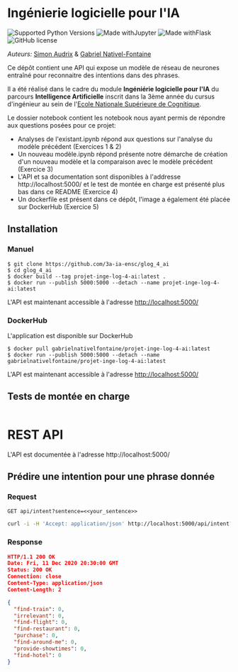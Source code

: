 # Ingénierie logicielle pour l'IA

![Supported Python Versions](https://img.shields.io/badge/Python->=3.8-blue.svg?logo=python&logoColor=white) ![Made withJupyter](https://img.shields.io/badge/Jupyter-6.1.5-orange.svg?logo=jupyter&logoColor=white) ![Made withFlask](https://img.shields.io/badge/Flask-1.1.2-red.svg?logo=flask&logoColor=white) ![GitHub license](https://img.shields.io/badge/License-DTFW-green.svg?logo=GitHub%20Sponsors&logoColor=white)    

_Auteurs:_ [Simon Audrix](mailto:saudrix@ensc.fr) & [Gabriel Nativel-Fontaine](mailto:gnativ910e@ensc.fr)

Ce dépôt contient une API qui expose un modèle de réseau de neurones entraîné pour reconnaitre des intentions dans des phrases.

Il a été réalisé dans le cadre du module **Ingéniérie logicielle pour l'IA** du parcours **Intelligence Artificielle** inscrit dans la 3ème année du cursus d'ingénieur au sein de l'[Ecole Nationale Supérieure de Cognitique](http://www.ensc.fr).

Le dossier notebook contient les notebook nous ayant permis de répondre aux questions posées pour ce projet:

- Analyses de l'existant.ipynb répond aux questions sur l'analyse du modèle précédent (Exercices 1 & 2)
- Un nouveau modèle.ipynb répond présente notre démarche de création d'un nouveau modèle et la comparaison avec le modèle précédent (Exercice 3)
- L'API et sa documentation sont disponibles à l'addresse http://localhost:5000/ et le test de montée en charge est présenté plus bas dans ce README (Exercice 4)
- Un dockerfile est présent dans ce dépôt, l'image a également été placée sur DockerHub (Exercice 5)

## Installation

### Manuel

```shell
$ git clone https://github.com/3a-ia-ensc/glog_4_ai 
$ cd glog_4_ai 
$ docker build --tag projet-inge-log-4-ai:latest .
$ docker run --publish 5000:5000 --detach --name projet-inge-log-4-ai:latest 
```

L'API est maintenant accessible à l'adresse [http://localhost:5000/]( http://localhost:5000/)

### DockerHub

L'application est disponible sur DockerHub

```shell
$ docker pull gabrielnativelfontaine/projet-inge-log-4-ai:latest
$ docker run --publish 5000:5000 --detach --name gabrielnativelfontaine/projet-inge-log-4-ai:latest
```

L'API est maintenant accessible à l'adresse [http://localhost:5000/]( http://localhost:5000/)

## Tests de montée en charge

```shell

```

# REST API

L'API est documentée à l'adresse http://localhost:5000/

## Prédire une intention pour une phrase donnée

### Request

`GET api/intent?sentence=<<your_sentence>>`

```bash
curl -i -H 'Accept: application/json' http://localhost:5000/api/intent?sentence=<<your_sentence>>`
```

### Response

```json
HTTP/1.1 200 OK
Date: Fri, 11 Dec 2020 20:30:00 GMT
Status: 200 OK
Connection: close
Content-Type: application/json
Content-Length: 2

{
  "find-train": 0,
  "irrelevant": 0,
  "find-flight": 0,
  "find-restaurant": 0,
  "purchase": 0,
  "find-around-me": 0,
  "provide-showtimes": 0,
  "find-hotel": 0
}
```
